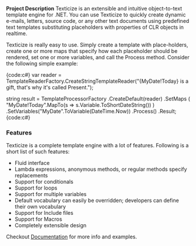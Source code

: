 **Project Description**
Texticize is an extensible and intuitive  object-to-text template engine for .NET. You can use Texticize to quickly create dynamic e-mails, letters, source code, or any other text documents using predefined text templates substituting placeholders with properties of CLR objects in realtime.

Texticize is really easy to use.  Simply create a template with place-holders, create one or more maps that specify how each placeholder should be rendered, set one or more variables, and call the Process method.  Consider the following simple example:

{code:c#}
var reader = TemplateReaderFactory.CreateStringTemplateReader("{MyDate!Today} is a gift, that's why it's called Present.");

string result = TemplateProcessorFactory
    .CreateDefault(reader)
    .SetMaps
    (
        "MyDate!Today".MapTo<DateTime>(s => s.Variable.ToShortDateString())
    )
    .SetVariables("MyDate".ToVariable(DateTime.Now))
    .Process()
    .Result;
{code:c#}

### Features
Texticize is a complete template engine with a lot of features.  Following is a short list of such features:

* Fluid interface
* Lambda expressions, anonymous methods, or regular methods specify replacements
* Support for conditionals
* Support for loops
* Support for multiple variables
* Default vocabulary can easily be overridden; developers can define their own vocabulary
* Support for Include files
* Support for Macros
* Completely extensible design

Checkout [Documentation](http://texticize.codeplex.com/documentation) for more info and examples.